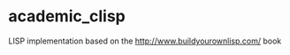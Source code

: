 academic_clisp
==============

LISP implementation based on the http://www.buildyourownlisp.com/ book
